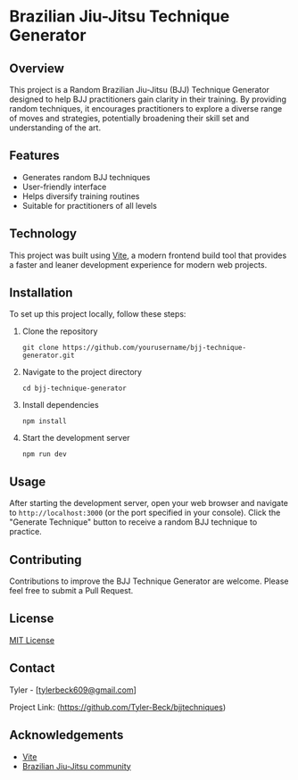 # Brazilian Jiu-Jitsu Technique Generator

## Overview
This project is a Random Brazilian Jiu-Jitsu (BJJ) Technique Generator designed to help BJJ practitioners gain clarity in their training. By providing random techniques, it encourages practitioners to explore a diverse range of moves and strategies, potentially broadening their skill set and understanding of the art.

## Features
- Generates random BJJ techniques
- User-friendly interface
- Helps diversify training routines
- Suitable for practitioners of all levels

## Technology
This project was built using [Vite](https://vitejs.dev/), a modern frontend build tool that provides a faster and leaner development experience for modern web projects.

## Installation
To set up this project locally, follow these steps:

1. Clone the repository
   ```
   git clone https://github.com/yourusername/bjj-technique-generator.git
   ```
2. Navigate to the project directory
   ```
   cd bjj-technique-generator
   ```
3. Install dependencies
   ```
   npm install
   ```
4. Start the development server
   ```
   npm run dev
   ```

## Usage
After starting the development server, open your web browser and navigate to `http://localhost:3000` (or the port specified in your console). Click the "Generate Technique" button to receive a random BJJ technique to practice.

## Contributing
Contributions to improve the BJJ Technique Generator are welcome. Please feel free to submit a Pull Request.

## License
[MIT License](LICENSE.md)

## Contact
Tyler - [tylerbeck609@gmail.com]

Project Link: (https://github.com/Tyler-Beck/bjjtechniques)

## Acknowledgements
- [Vite](https://vitejs.dev/)
- [Brazilian Jiu-Jitsu community](https://ibjjf.com/)
